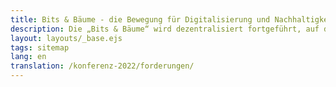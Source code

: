 ```yaml
---
title: Bits & Bäume - die Bewegung für Digitalisierung und Nachhaltigkeit
description: Die „Bits & Bäume“ wird dezentralisiert fortgeführt, auf dass sie weiter wächst und gedeiht.
layout: layouts/_base.ejs
tags: sitemap
lang: en
translation: /konferenz-2022/forderungen/
---
```


